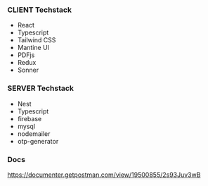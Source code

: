 ### CLIENT Techstack

- React
- Typescript
- Tailwind CSS
- Mantine UI
- PDFjs
- Redux
- Sonner

### SERVER Techstack

- Nest
- Typescript
- firebase
- mysql
- nodemailer
- otp-generator

### Docs

https://documenter.getpostman.com/view/19500855/2s93Juv3wB
